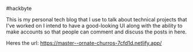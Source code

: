 #hackbyte

This is my personal tech blog that I use to talk about technical projects that I've worked on I intend to have a good-looking UI along with
the ability to make accounts so that people can comment and discuss the posts in here.

Heres the url:
https://master--ornate-churros-7cfd1d.netlify.app/